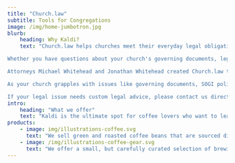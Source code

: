 ```yaml
---
title: "Church.law"
subtitle: Tools for Congregations
image: /img/home-jumbotron.jpg
blurb:
    heading: Why Kaldi?
    text: "Church.law helps churches meet their everyday legal obligations. We hope you'll sign up below, so that we can update you as we roll out some of these tools starting in late 2017.

Whether you have questions about your church's governing documents, legal duties, intellectual property, or religious liberty, it's important to have the advice of lawyers who understand churches and ministries.

Attorneys Michael Whitehead and Jonathan Whitehead created Church.law to help explain churches to the law, and the law to churches. They have unique experience working with houses of worship and religious ministries. Their clients include nationally-known ministries, including ADF, the ERLC, and the Missouri Baptist Convention. They've represented local congregations in legal matters, at all levels, from trial, through appeal to the U.S. Supreme Court.

As your church grapples with issues like governing documents, SOGI policies, ministerial housing allowance, and intellectual property, we want to give you the benefit of our experience.

If your legal issue needs custom legal advice, please contact us directly."
intro:
    heading: "What we offer"
    text: "Kaldi is the ultimate spot for coffee lovers who want to learn about their java’s origin and support the farmers that grew it. We take coffee production, roasting and brewing seriously and we’re glad to pass that knowledge to anyone."
products:
    - image: img/illustrations-coffee.svg
      text: "We sell green and roasted coffee beans that are sourced directly from independent farmers and farm cooperatives. We’re proud to offer a variety of coffee beans grown with great care for the environment and local communities. Check our post or contact us directly for current availability."
    - image: /img/illustrations-coffee-gear.svg
      text: "We offer a small, but carefully curated selection of brewing gear and tools for every taste and experience level. No matter if you roast your own beans or just bought your first french press, you’ll find a gadget to fall in love with in our shop."
---
```

